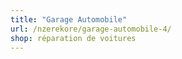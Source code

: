 ```yaml
---
title: "Garage Automobile"
url: /nzerekore/garage-automobile-4/
shop: réparation de voitures
---
```


